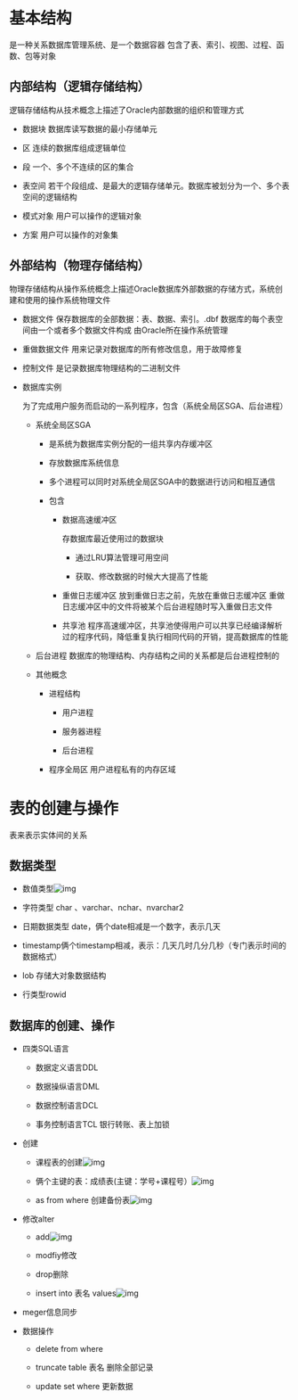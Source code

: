 # 基本结构

是一种关系数据库管理系统、是一个数据容器
包含了表、索引、视图、过程、函数、包等对象

## 内部结构（逻辑存储结构）

逻辑存储结构从技术概念上描述了Oracle内部数据的组织和管理方式

* 数据块
  数据库读写数据的最小存储单元

- 区
  连续的数据库组成逻辑单位

- 段
  一个、多个不连续的区的集合

- 表空间
  若干个段组成、是最大的逻辑存储单元。数据库被划分为一个、多个表空间的逻辑结构

- 模式对象
  ​用户可以操作的逻辑对象

- 方案
  用户可以操作的对象集

## 外部结构（物理存储结构）

物理存储结构从操作系统概念上描述Oracle数据库外部数据的存储方式，系统创建和使用的操作系统物理文件

- 数据文件
  保存数据库的全部数据：表、数据、索引。.dbf
  数据库的每个表空间由一个或者多个数据文件构成
  由Oracle所在操作系统管理

- 重做数据文件
  用来记录对数据库的所有修改信息，用于故障修复

- 控制文件
  是记录数据库物理结构的二进制文件

- 数据库实例

  为了完成用户服务而启动的一系列程序，包含（系统全局区SGA、后台进程）

  - 系统全局区SGA

    - 是系统为数据库实例分配的一组共享内存缓冲区

    - 存放数据库系统信息

    - 多个进程可以同时对系统全局区SGA中的数据进行访问和相互通信

    - 包含

      - 数据高速缓冲区

        存数据库最近使用过的数据块

        - 通过LRU算法管理可用空间

        - 获取、修改数据的时候大大提高了性能

      - 重做日志缓冲区
        放到重做日志之前，先放在重做日志缓冲区
        重做日志缓冲区中的文件将被某个后台进程随时写入重做日志文件

      - 共享池
        程序高速缓冲区，共享池使得用户可以共享已经编译解析过的程序代码，降低重复执行相同代码的开销，提高数据库的性能

  - 后台进程
    数据库的物理结构、内存结构之间的关系都是后台进程控制的

  - 其他概念

    - 进程结构

      - 用户进程

      - 服务器进程

      - 后台进程

    - 程序全局区
      用户进程私有的内存区域

# 表的创建与操作

表来表示实体间的关系

## 数据类型

- 数值类型![img](https://api2.mubu.com/v3/document_image/bd8e0540-eb44-4d70-aabd-f1725aad404a-10407566.jpg)

- 字符类型
  char 、varchar、nchar、nvarchar2

- 日期数据类型
  date，俩个date相减是一个数字，表示几天

- timestamp
  ​俩个timestamp相减，表示：几天几时几分几秒（专门表示时间的数据格式）

- lob
  存储大对象数据结构

- 行类型rowid

## 数据库的创建、操作

- 四类SQL语言

  - 数据定义语言DDL

  - 数据操纵语言DML

  - 数据控制语言DCL

  - 事务控制语言TCL
    银行转账、表上加锁

- 创建

  - 课程表的创建![img](https://api2.mubu.com/v3/document_image/3313f507-a2c2-4cd5-83c9-eddf2494d3e2-10407566.jpg)

  - 俩个主键的表：成绩表(主键：学号+课程号）![img](https://api2.mubu.com/v3/document_image/17ff6e7f-d75a-42f0-a55e-023408a20e70-10407566.jpg)

  - as from where 创建备份表![img](https://api2.mubu.com/v3/document_image/57c2eec7-edad-460d-8148-3001d15ed6d5-10407566.jpg)

- 修改alter

  - add![img](https://api2.mubu.com/v3/document_image/739d2e1c-0b9b-4462-bd64-e0158ad4bf43-10407566.jpg)

  - modfiy修改

  - drop删除

  - insert into 表名 values![img](https://api2.mubu.com/v3/document_image/90bf15f0-3f30-4208-af6e-96e1b4056de2-10407566.jpg)

- meger信息同步

- 数据操作

  - delete  from where

  - truncate table 表名 删除全部记录

  - update set where 更新数据